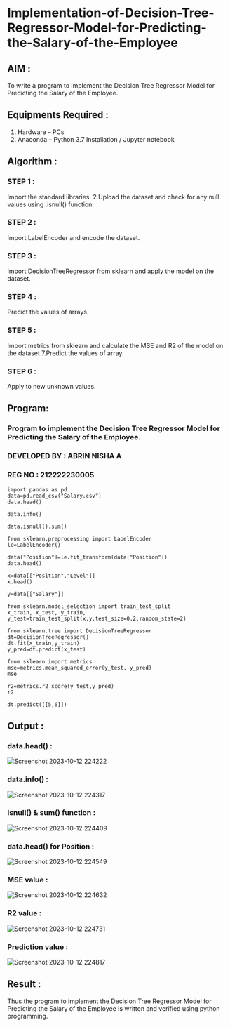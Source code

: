# Implementation-of-Decision-Tree-Regressor-Model-for-Predicting-the-Salary-of-the-Employee

## AIM :

To write a program to implement the Decision Tree Regressor Model for Predicting the Salary of the Employee.

## Equipments Required :

1. Hardware – PCs
2. Anaconda – Python 3.7 Installation / Jupyter notebook

## Algorithm :

### STEP 1 :

Import the standard libraries. 2.Upload the dataset and check for any null values using .isnull() function.

### STEP 2 :

Import LabelEncoder and encode the dataset.

### STEP 3 :

Import DecisionTreeRegressor from sklearn and apply the model on the dataset.

### STEP 4 :

Predict the values of arrays.

### STEP 5 :

Import metrics from sklearn and calculate the MSE and R2 of the model on the dataset 7.Predict the values of array.

### STEP 6 :

Apply to new unknown values.

## Program:

### Program to implement the Decision Tree Regressor Model for Predicting the Salary of the Employee.

### DEVELOPED BY : ABRIN NISHA A

### REG NO :  212222230005

```
import pandas as pd
data=pd.read_csv("Salary.csv")
data.head()

data.info()

data.isnull().sum()

from sklearn.preprocessing import LabelEncoder
le=LabelEncoder()

data["Position"]=le.fit_transform(data["Position"])
data.head()

x=data[["Position","Level"]]
x.head()

y=data[["Salary"]]

from sklearn.model_selection import train_test_split
x_train, x_test, y_train, y_test=train_test_split(x,y,test_size=0.2,random_state=2)

from sklearn.tree import DecisionTreeRegressor
dt=DecisionTreeRegressor()
dt.fit(x_train,y_train)
y_pred=dt.predict(x_test)

from sklearn import metrics
mse=metrics.mean_squared_error(y_test, y_pred)
mse

r2=metrics.r2_score(y_test,y_pred)
r2

dt.predict([[5,6]])

```
## Output :

### data.head() :

![Screenshot 2023-10-12 224222](https://github.com/Abrinnisha6/Implementation-of-Decision-Tree-Regressor-Model-for-Predicting-the-Salary-of-the-Employee/assets/118889454/fa3ada63-c51a-4970-a015-4bae843d989f)

### data.info() :

![Screenshot 2023-10-12 224317](https://github.com/Abrinnisha6/Implementation-of-Decision-Tree-Regressor-Model-for-Predicting-the-Salary-of-the-Employee/assets/118889454/81ab6bf9-1a05-47c3-a0b3-326a9128db00)

### isnull() & sum() function :

![Screenshot 2023-10-12 224409](https://github.com/Abrinnisha6/Implementation-of-Decision-Tree-Regressor-Model-for-Predicting-the-Salary-of-the-Employee/assets/118889454/75c5fc33-ffb1-40e9-b35c-6cf2aac31807)

### data.head() for Position :

![Screenshot 2023-10-12 224549](https://github.com/Abrinnisha6/Implementation-of-Decision-Tree-Regressor-Model-for-Predicting-the-Salary-of-the-Employee/assets/118889454/0f30faa4-5d10-4d92-af48-2c883186200b)

### MSE value :

![Screenshot 2023-10-12 224632](https://github.com/Abrinnisha6/Implementation-of-Decision-Tree-Regressor-Model-for-Predicting-the-Salary-of-the-Employee/assets/118889454/cd7d5944-856d-426c-97ac-85c14579ea78)

### R2 value :

![Screenshot 2023-10-12 224731](https://github.com/Abrinnisha6/Implementation-of-Decision-Tree-Regressor-Model-for-Predicting-the-Salary-of-the-Employee/assets/118889454/786ca748-9e78-450a-a159-9bd17c972077)

### Prediction value :

![Screenshot 2023-10-12 224817](https://github.com/Abrinnisha6/Implementation-of-Decision-Tree-Regressor-Model-for-Predicting-the-Salary-of-the-Employee/assets/118889454/ff936744-92dd-42d0-9d98-1b591fc7b5c2)


## Result :

Thus the program to implement the Decision Tree Regressor Model for Predicting the Salary of the Employee is written and verified using python programming.


